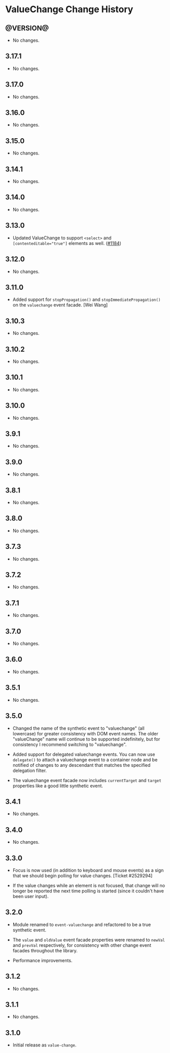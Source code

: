 ValueChange Change History
==========================

@VERSION@
------

* No changes.

3.17.1
------

* No changes.

3.17.0
------

* No changes.

3.16.0
------

* No changes.

3.15.0
------

* No changes.

3.14.1
------

* No changes.

3.14.0
------

* No changes.

3.13.0
------

* Updated ValueChange to support `<select>` and `[contenteditable="true"]`
  elements as well. ([#1184][])

[#1184]: https://github.com/yui/yui3/issues/1184

3.12.0
------

* No changes.

3.11.0
------

* Added support for `stopPropagation()` and `stopImmediatePropagation()` on the
  `valuechange` event facade. [Wei Wang]

3.10.3
------

* No changes.

3.10.2
------

* No changes.

3.10.1
------

* No changes.

3.10.0
------

* No changes.

3.9.1
-----

* No changes.

3.9.0
-----
* No changes.

3.8.1
-----

* No changes.

3.8.0
-----

  * No changes.

3.7.3
-----

* No changes.

3.7.2
-----

* No changes.

3.7.1
-----

* No changes.

3.7.0
-----

* No changes.

3.6.0
-----

* No changes.

3.5.1
-----

* No changes.

3.5.0
-----

* Changed the name of the synthetic event to "valuechange" (all lowercase) for
  greater consistency with DOM event names. The older "valueChange" name will
  continue to be supported indefinitely, but for consistency I recommend
  switching to "valuechange".

* Added support for delegated valuechange events. You can now use `delegate()`
  to attach a valuechange event to a container node and be notified of changes
  to any descendant that matches the specified delegation filter.

* The valuechange event facade now includes `currentTarget` and `target`
  properties like a good little synthetic event.


3.4.1
-----

* No changes.


3.4.0
-----

* No changes.


3.3.0
-----

* Focus is now used (in addition to keyboard and mouse events) as a sign that
  we should begin polling for value changes. [Ticket #2529294]

* If the value changes while an element is not focused, that change will no
  longer be reported the next time polling is started (since it couldn't have
  been user input).


3.2.0
-----

* Module renamed to `event-valuechange` and refactored to be a true synthetic
  event.

* The `value` and `oldValue` event facade properties were renamed to `newVal`
  and `prevVal` respectively, for consistency with other change event facades
  throughout the library.

* Performance improvements.


3.1.2
-----

* No changes.


3.1.1
-----

* No changes.


3.1.0
-----

* Initial release as `value-change`.

